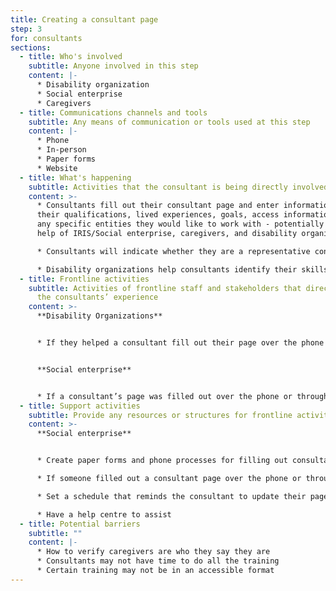 ```yaml
---
title: Creating a consultant page
step: 3
for: consultants
sections:
  - title: Who's involved
    subtitle: Anyone involved in this step
    content: |-
      * Disability organization
      * Social enterprise
      * Caregivers
  - title: Communications channels and tools
    subtitle: Any means of communication or tools used at this step
    content: |-
      * Phone
      * In-person
      * Paper forms
      * Website
  - title: What's happening
    subtitle: Activities that the consultant is being directly involved in
    content: >-
      * Consultants fill out their consultant page and enter information about
      their qualifications, lived experiences, goals, access information, and
      any specific entities they would like to work with - potentially with the
      help of IRIS/Social enterprise, caregivers, and disability organizations

      * Consultants will indicate whether they are a representative consultant, if this page was created by someone else on their behalf, and if they would like to be involved in outreach activities

      * Disability organizations help consultants identify their skills, expertise, and experience
  - title: Frontline activities
    subtitle: Activities of frontline staff and stakeholders that directly support
      the consultants’ experience
    content: >-
      **Disability Organizations** 


      * If they helped a consultant fill out their page over the phone or through a physical form, or in person, send to the Social enterprise to do data entry or do data entry themselves


      **Social enterprise**


      * If a consultant’s page was filled out over the phone or through a physical form, in person, do data entry
  - title: Support activities
    subtitle: Provide any resources or structures for frontline activities to happen
    content: >-
      **Social enterprise**


      * Create paper forms and phone processes for filling out consultant page

      * If someone filled out a consultant page over the phone or through a physical form, after their information has been successfully uploaded onto the website, send the consultant a confirmation letter with a copy of their page or call them with a confirmation

      * Set a schedule that reminds the consultant to update their page in a timely manner (time interval TBD)

      * Have a help centre to assist
  - title: Potential barriers
    subtitle: ""
    content: |-
      * How to verify caregivers are who they say they are
      * Consultants may not have time to do all the training
      * Certain training may not be in an accessible format
---
```

